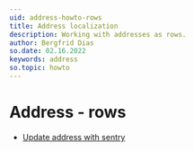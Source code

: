 ```yaml
---
uid: address-howto-rows
title: Address localization
description: Working with addresses as rows.
author: Bergfrid Dias
so.date: 02.16.2022
keywords: address
so.topic: howto
---
```


# Address - rows

* [Update address with sentry][1]

<!-- Referenced links -->
[1]: update-address.md
